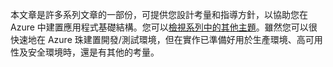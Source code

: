 本文章是許多系列文章的一部份，可提供您設計考量和指導方針，以協助您在 Azure 中建置應用程式基礎結構。您可以[檢視系列中的其他主題](#next-steps)。雖然您可以很快速地在 Azure 珠建置開發/測試環境，但在實作已準備好用於生產環境、高可用性及安全環境時，還是有其他的考量。

<!---HONumber=AcomDC_0706_2016-->